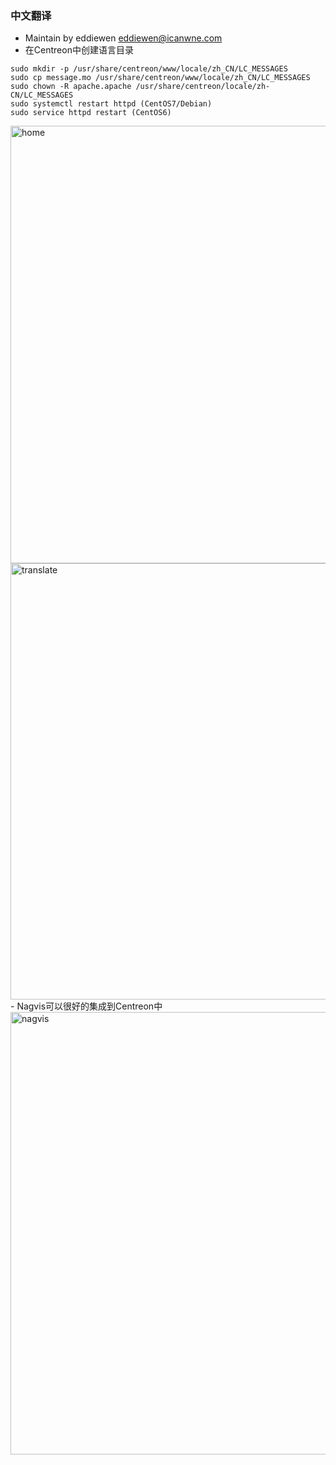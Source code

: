 ### 中文翻译
- Maintain by eddiewen <eddiewen@icanwne.com>
- 在Centreon中创建语言目录
```shell
sudo mkdir -p /usr/share/centreon/www/locale/zh_CN/LC_MESSAGES 
sudo cp message.mo /usr/share/centreon/www/locale/zh_CN/LC_MESSAGES
sudo chown -R apache.apache /usr/share/centreon/locale/zh-CN/LC_MESSAGES
sudo systemctl restart httpd (CentOS7/Debian)
sudo service httpd restart (CentOS6)
```
<img width="700" alt="home" src="https://user-images.githubusercontent.com/30824531/43068686-c19941c0-8e9d-11e8-8f79-0b9ed040dbf3.png">
<img width="698" alt="translate" src="https://user-images.githubusercontent.com/30824531/43068692-c6b6c146-8e9d-11e8-853c-0a78ab31057e.png">
- Nagvis可以很好的集成到Centreon中
<img width="708" alt="nagvis" src="https://user-images.githubusercontent.com/30824531/43068700-cb5e1d98-8e9d-11e8-99c5-0d85149a741c.png">

